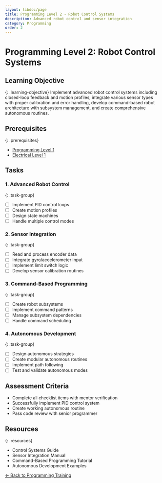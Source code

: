 ```yaml
---
layout: libdoc/page
title: Programming Level 2 - Robot Control Systems
description: Advanced robot control and sensor integration
category: Programming
order: 2
---
```


# Programming Level 2: Robot Control Systems

## Learning Objective
{: .learning-objective}
Implement advanced robot control systems including closed-loop feedback and motion profiles, integrate various sensor types with proper calibration and error handling, develop command-based robot architecture with subsystem management, and create comprehensive autonomous routines.

## Prerequisites
{: .prerequisites}
- [Programming Level 1](../programming/level-1)
- [Electrical Level 1](../electrical/level-1)

## Tasks

### 1. Advanced Robot Control
{: .task-group}
- [ ] Implement PID control loops
- [ ] Create motion profiles
- [ ] Design state machines
- [ ] Handle multiple control modes

### 2. Sensor Integration
{: .task-group}
- [ ] Read and process encoder data
- [ ] Integrate gyro/accelerometer input
- [ ] Implement limit switch logic
- [ ] Develop sensor calibration routines

### 3. Command-Based Programming
{: .task-group}
- [ ] Create robot subsystems
- [ ] Implement command patterns
- [ ] Manage subsystem dependencies
- [ ] Handle command scheduling

### 4. Autonomous Development
{: .task-group}
- [ ] Design autonomous strategies
- [ ] Create modular autonomous routines
- [ ] Implement path following
- [ ] Test and validate autonomous modes

## Assessment Criteria
- Complete all checklist items with mentor verification
- Successfully implement PID control system
- Create working autonomous routine
- Pass code review with senior programmer

## Resources
{: .resources}
- Control Systems Guide
- Sensor Integration Manual
- Command-Based Programming Tutorial
- Autonomous Development Examples

[← Back to Programming Training](../)